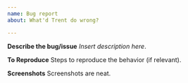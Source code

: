 ```yaml
---
name: Bug report
about: What'd Trent do wrong?

---
```


**Describe the bug/issue**
_Insert description here_.

**To Reproduce**
Steps to reproduce the behavior (if relevant).

**Screenshots**
Screenshots are neat.
